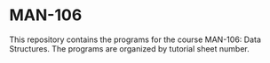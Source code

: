 # MAN-106

This repository contains the programs for the course MAN-106: Data Structures. The programs are organized by tutorial sheet number.